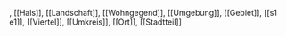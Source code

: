, [[Hals]], [[Landschaft]], [[Wohngegend]], [[Umgebung]], [[Gebiet]], [[s1 e1]], [[Viertel]], [[Umkreis]], [[Ort]], [[Stadtteil]]